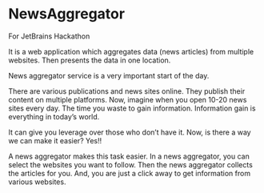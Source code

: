# NewsAggregator
For JetBrains Hackathon

It is a web application which aggregates data (news articles) from multiple websites. Then presents the data in one location.

News aggregator service is a very important start of the day.

There are various publications and news sites online. They publish their content on multiple platforms. Now, imagine when you open 10-20 news sites every day. The time you waste to gain information. Information gain is everything in today’s world.

It can give you leverage over those who don’t have it. Now, is there a way we can make it easier? Yes!!

A news aggregator makes this task easier. In a news aggregator, you can select the websites you want to follow. Then the news aggregator collects the articles for you. And, you are just a click away to get information from various websites.
